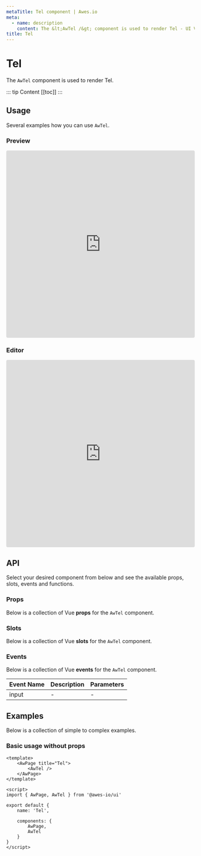 ```yaml
---
metaTitle: Tel сomponent | Awes.io
meta:
  - name: description
    content: The &lt;AwTel /&gt; component is used to render Tel - UI Vue component for Awes.io.
title: Tel
---
```

# Tel

The `AwTel` component is used to render Tel.

::: tip Content
[[toc]]
:::

## Usage
Several examples how you can use `AwTel`.

### Preview
<iframe
     src='https://codesandbox.io/embed/github/awes-io/client/tree/master/examples/basic-ui?autoresize=1&fontsize=14&hidenavigation=1&initialpath=%2Faw-input&module=%2Fpages%2Faw-input.vue&theme=dark&view=preview'
     style='width:100%; height:500px; border:0; border-radius: 4px; overflow:hidden;'
     title='basic-ui'
     allow='geolocation; microphone; camera; midi; vr; accelerometer; gyroscope; payment; ambient-light-sensor; encrypted-media; usb'
     sandbox='allow-modals allow-forms allow-popups allow-scripts allow-same-origin'
   ></iframe>

### Editor
<iframe
     src='https://codesandbox.io/embed/github/awes-io/client/tree/master/examples/basic-ui?autoresize=1&fontsize=14&hidenavigation=1&initialpath=%2Faw-input&module=%2Fpages%2Faw-input.vue&theme=dark&view=editor'
     style='width:100%; height:500px; border:0; border-radius: 4px; overflow:hidden;'
     title='basic-ui'
     allow='geolocation; microphone; camera; midi; vr; accelerometer; gyroscope; payment; ambient-light-sensor; encrypted-media; usb'
     sandbox='allow-modals allow-forms allow-popups allow-scripts allow-same-origin'
   ></iframe>

## API
Select your desired component from below and see the available props, slots, events and functions.

### Props
Below is a collection of Vue **props** for the `AwTel` component.
<!-- @vuese:AwTel:props:start -->

<!-- @vuese:AwTel:props:end -->

### Slots
Below is a collection of Vue **slots** for the `AwTel` component.
<!-- @vuese:AwTel:slots:start -->

<!-- @vuese:AwTel:slots:end -->

### Events
Below is a collection of Vue **events** for the `AwTel` component.
<!-- @vuese:AwTel:events:start -->
|Event Name|Description|Parameters|
|---|---|---|
|input|-|-|

<!-- @vuese:AwTel:events:end -->







## Examples
Below is a collection of simple to complex examples.

### Basic usage without props
```vue
<template>
    <AwPage title="Tel">
        <AwTel />
    </AwPage>
</template>

<script>
import { AwPage, AwTel } from '@awes-io/ui'

export default {
    name: 'Tel',

    components: {
        AwPage,
        AwTel
    }
}
</script>

```

